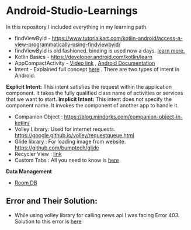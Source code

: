 # Android-Studio-Learnings
In this repository I included everything in my learning path.

* findViewById - https://www.tutorialkart.com/kotlin-android/access-a-view-programmatically-using-findviewbyid/
* findViewById is old fashioned. binding is used now a days. [learn more.](https://stackoverflow.com/questions/65998968/mainactivity-kt-dont-recognizing-ids-in-activity-main-xml)
* Kotlin Basics - https://developer.android.com/kotlin/learn
* AppCompactActivity - [Video link](https://www.google.com/search?q=appcompactactivity+in+kotlin+in+android+studio&oq=AppCompactactivity+in+kotlin+in+&aqs=chrome.2.69i57j33i10i160l4.23063j0j7&sourceid=chrome&ie=UTF-8#fpstate=ive&vld=cid:ef17f392,vid:AKZdB-TerNI) , [Android Documentation](https://developer.android.com/reference/androidx/appcompat/app/AppCompatActivity)
* Intent - Explained full concept [here](https://www.javatpoint.com/kotlin-android-explicit-intent) . There are two types of intent in Android:

**Explicit Intent:** This intent satisfies the request within the application component. It takes the fully qualified class name of activities or services that we want to start.
**Implicit Intent:** This intent does not specify the component name. It invokes the component of another app to handle it.

* Companion Object : https://blog.mindorks.com/companion-object-in-kotlin/
* Volley Library: Used for internet requests. https://google.github.io/volley/requestqueue.html
* Glide library : For loading image from website. https://github.com/bumptech/glide
* Recycler View : [link](https://developer.android.com/develop/ui/views/layout/recyclerview?gclid=CjwKCAiAhKycBhAQEiwAgf19evfoWuv_kHA-6UXPGWTEXMReNNdRfVewiW5ctg4DCuBzk6nxQ60H8BoC8ZoQAvD_BwE&gclsrc=aw.ds)
* Custom Tabs : All you need to know is [here](https://developer.chrome.com/docs/android/custom-tabs/)

**Data Management**

* [Room DB](https://developer.android.com/training/data-storage/room)

## Error and Their Solution:

* While using volley library for calling news api I was facing Error 403. Solution to this error is [here](https://stackoverflow.com/questions/67874965/unexpected-response-code-403-but-work-fine-in-browser)
